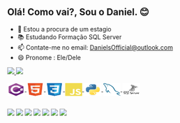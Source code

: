 ## Olá! Como vai?, Sou o Daniel. 😊

- 🔭 Estou a procura de um estagio
- 📚 Estudando Formação SQL Server
- 📫 Contate-me no email: DanielsOfficial@outlook.com
- 😄 Pronome : Ele/Dele

<div>
  <a href="https://github.com/DanielsOfficial0102">
  <img height="180em" src="https://github-readme-stats.vercel.app/api?username=DanielsOfficial0102&show_icons=true&theme=github_dark&include_all_commits=true&count_private=true"/>
  <img height="180em" src="https://github-readme-stats.vercel.app/api/top-langs/?username=DanielsOfficial0102&layout=compact&langs_count=7&theme=github_dark"/>
</div>
  
<div style="display: inline_block"><br>
  <img align="center" alt="Daniel-Csharp" height="30" width="40" src="https://raw.githubusercontent.com/devicons/devicon/master/icons/csharp/csharp-original.svg">
  <img align="center" alt="Daniel-HTML" height="30" width="40" src="https://raw.githubusercontent.com/devicons/devicon/master/icons/html5/html5-original.svg">
  <img align="center" alt="Daniel-CSS" height="30" width="40" src="https://raw.githubusercontent.com/devicons/devicon/master/icons/css3/css3-original.svg">
  <img align="center" alt="Daniel-Js" height="30" width="40" src="https://raw.githubusercontent.com/devicons/devicon/master/icons/javascript/javascript-plain.svg">
  <img align="center" alt="Daniel-Python" height="30" width="40" src="https://raw.githubusercontent.com/devicons/devicon/master/icons/python/python-original.svg">
  <img align="center" alt="Daniel-Python" height="30" width="40" src="https://raw.githubusercontent.com/devicons/devicon/master/icons/mysql/mysql-original.svg">
  <img align="center" alt="Daniel-Python" height="30" width="40" src="https://raw.githubusercontent.com/devicons/devicon/master/icons/microsoftsqlserver/microsoftsqlserver-plain-wordmark.svg">
</div>
  
  ##

  <div> 
  <a href = "https://github.com/DanielsOfficial0102"><img src="https://img.shields.io/badge/GitHub-100000?style=for-the-badge&logo=github&logoColor=white" 
target="_blank"></a>
  <a href = "https://www.instagram.com/_itsdaniels/"><img src="https://img.shields.io/badge/Instagram-E4405F?style=for-the-badge&logo=instagram&logoColor=white"
target="_blank"></a>
  <a href="https://www.linkedin.com/in/daniellopesbragasantos/" target="_blank"><img src="https://img.shields.io/badge/-LinkedIn-%230077B5?style=for-the-badge&logo=linkedin&logoColor=white" 
target="_blank"></a> 
  <a href = "mailto:DanielsOfficial@outlook.com"><img src="https://img.shields.io/badge/Microsoft_Outlook-0078D4?style=for-the-badge&logo=microsoft-outlook&logoColor=white" 
target="_blank"></a>
  <a href = "https://open.spotify.com/playlist/230M9Fa6CHzgdi7rED0vBM?si=b825d1a3c8c24835"><img src="https://img.shields.io/badge/Spotify-1ED760?&style=for-the-badge&logo=spotify&logoColor=white"
target="_blank"></a>
  <a href = "https://steamcommunity.com/id/DanielsOfficial/"><img src="https://img.shields.io/badge/Steam-000000?style=for-the-badge&logo=steam&logoColor=white"
target="_blank"></a>
  <a href = "https://account.xbox.com/pt-br/profile?gamertag=Daniel%20Lopes255"><img src="https://img.shields.io/badge/Xbox-107C10?style=for-the-badge&logo=xbox&logoColor=white"
target="_blank"></a>
    
  </div>
